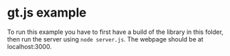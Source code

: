 # gt.js example
To run this example you have to first have a build of the library in this folder, then run the server using `node server.js`. The webpage should be at localhost:3000.
